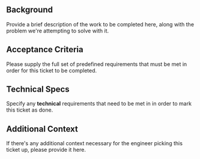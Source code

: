 ## Background
Provide a brief description of the work to be completed here, along with the problem we're attempting to solve with it.

## Acceptance Criteria
Please supply the full set of predefined requirements that must be met in order for this ticket to be completed.

## Technical Specs
Specify any **technical** requirements that need to be met in in order to mark this ticket as done.

## Additional Context
If there's any additional context necessary for the engineer picking this ticket up, please provide it here.